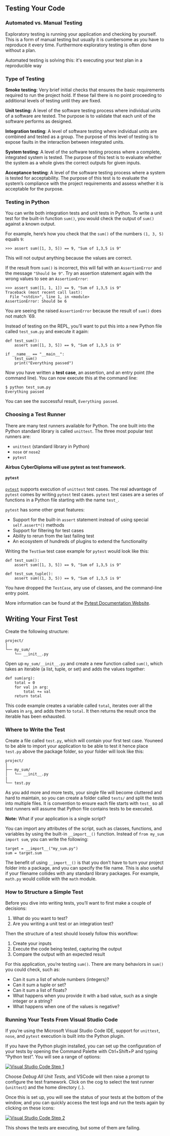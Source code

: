 ## Testing Your Code

### Automated vs. Manual Testing

Exploratory testing is running your application and checking by yourself. This is a form of manual testing but usually it is cumbersome as you have to reproduce it every time. Furthermore exploratory testing is often done without a plan.

Automated testing is solving this: it's executing your test plan in a reproducible way

### Type of Testing

**Smoke testing**: Very brief initial checks that ensures the basic requirements required to run the project hold. If these fail there is no point proceeding to additional levels of testing until they are fixed.

**Unit testing:** A level of the software testing process where individual units of a software are tested. The purpose is to validate that each unit of the software performs as designed.

**Integration testing**: A level of software testing where individual units are combined and tested as a group. The purpose of this level of testing is to expose faults in the interaction between integrated units.

**System testing**: A level of the software testing process where a complete, integrated system is tested. The purpose of this test is to evaluate whether the system as a whole gives the correct outputs for given inputs.

**Acceptance testing**: A level of the software testing process where a system is tested for acceptability. The purpose of this test is to evaluate the system’s compliance with the project requirements and assess whether it is acceptable for the purpose.

### Testing in Python

You can write both integration tests and unit tests in Python. To write a unit test for the built-in function `sum()`, you would check the output of `sum()` against a known output. 

For example, here’s how you check that the `sum()` of the numbers `(1, 3, 5)` equals `9`:

```9
>>> assert sum([1, 3, 5]) == 9, "Sum of 1,3,5 is 9"
```

This will not output anything  because the values are correct.

If the result from `sum()` is incorrect, this will fail with an `AssertionError` and the message `"Should be 9"`. Try an assertion statement again with the wrong values to see an `AssertionError`:

```
>>> assert sum([1, 1, 1]) == 9, "Sum of 1,3,5 is 9"
Traceback (most recent call last):
  File "<stdin>", line 1, in <module>
AssertionError: Should be 6
```

You are seeing the raised `AssertionError` because the result of `sum()` does not match `69.

Instead of testing on the REPL, you’ll want to put this into a new Python file called `test_sum.py` and execute it again:

```
def test_sum():
    assert sum([1, 3, 5]) == 9, "Sum of 1,3,5 is 9"

if __name__ == "__main__":
    test_sum()
    print("Everything passed")
```

Now you have written a **test case**, an assertion, and an entry point (the command line). You can now execute this at the command line:

```
$ python test_sum.py
Everything passed
```

You can see the successful result, `Everything passed`.

### Choosing a Test Runner

There are many test runners available for Python. The one built into the Python standard library is called `unittest`. The three most popular test runners are:

- `unittest` (standard library in Python)
- `nose` or `nose2`
- `pytest`

**Airbus CyberDiploma will use pytest as test framework.**



#### `pytest`

[`pytest`](https://realpython.com/pytest-python-testing/) supports execution of `unittest` test cases. The real advantage of `pytest` comes by writing `pytest` test cases. `pytest` test cases are a series of functions in a Python file starting with the name `test_`.

`pytest` has some other great features:

- Support for the built-in `assert` statement instead of using special `self.assert*()` methods
- Support for filtering for test cases
- Ability to rerun from the last failing test
- An ecosystem of hundreds of plugins to extend the functionality

Writing the `TestSum` test case example for `pytest` would look like this:

```
def test_sum():
    assert sum([1, 3, 5]) == 9, "Sum of 1,3,5 is 9"

def test_sum_tuple():
    assert sum((1, 3, 5)) == 9, "Sum of 1,3,5 is 9"
```

You have dropped the `TestCase`, any use of classes, and the command-line entry point.

More information can be found at the [Pytest Documentation Website](https://docs.pytest.org/en/latest/).



## Writing Your First Test

Create the following structure:

```
project/
│
└── my_sum/
    └── __init__.py
```

Open up `my_sum/__init__.py` and create a new function called `sum()`, which takes an iterable (a list, tuple, or set) and adds the values together:

```
def sum(arg):
    total = 0
    for val in arg:
        total += val
    return total
```

This code example creates a variable called `total`, iterates over all the values in `arg`, and adds them to `total`. It then returns the result once the iterable has been exhausted.

### Where to Write the Test

Create a file called `test.py`, which will contain your first test case. Youneed to  be able to import your application to be able to test it hence  place `test.py` above the package folder, so your folder will look like this:

```
project/
│
├── my_sum/
│   └── __init__.py
|
└── test.py
```

As you add more and more tests, your single file  will become cluttered and hard to maintain, so you can create a folder  called `tests/` and split the tests into multiple files. It is convention to ensure each file starts with `test_` so all test runners will assume that Python file contains tests to be  executed. 

**Note:** What if your application is a single script?

You can import any attributes of the script, such as classes, functions, and variables by using the built-in `__import__()` function. Instead of `from my_sum import sum`, you can write the following:

```
target = __import__("my_sum.py")
sum = target.sum
```

The benefit of using `__import__()` is that you don’t have to turn your project folder into a package, and you can specify the  file name. This is also useful if your filename collides with any  standard library packages. For example, `math.py` would collide with the `math` module.

### How to Structure a Simple Test

Before you dive into writing tests, you’ll want to first make a couple of decisions:

1. What do you want to test?
2. Are you writing a unit test or an integration test?

Then the structure of a test should loosely follow this workflow:

1. Create your inputs
2. Execute the code being tested, capturing the output
3. Compare the output with an expected result

For this application, you’re testing `sum()`. There are many behaviors in `sum()` you could check, such as:

- Can it sum a list of whole numbers (integers)?
- Can it sum a tuple or set?
- Can it sum a list of floats?
- What happens when you provide it with a bad value, such as a single integer or a string?
- What happens when one of the values is negative?



### Running Your Tests From Visual Studio Code

If you’re using the Microsoft Visual Studio Code IDE, support for `unittest`, `nose`, and `pytest` execution is built into the Python plugin.

If you have the Python plugin installed, you can set up the configuration of your tests by opening the Command Palette with Ctrl+Shift+P and typing “Python test”. You will see a range of options:

[![Visual Studio Code Step 1](TESTING.assets/vscode-test-capture.dfefa1d20789.png)](https://files.realpython.com/media/vscode-test-capture.dfefa1d20789.PNG)

Choose *Debug All Unit Tests*, and VSCode will then raise a prompt to configure the test framework. Click on the cog to select the test runner (`unittest`) and the home directory (`.`).

Once this is set up, you will see the status of your tests at the  bottom of the window, and you can quickly access the test logs and run  the tests again by clicking on these icons:

[![Visual Studio Code Step 2](TESTING.assets/vscode-test-results.951be75c3d3b.png)](https://files.realpython.com/media/vscode-test-results.951be75c3d3b.PNG)

This shows the tests are executing, but some of them are failing.